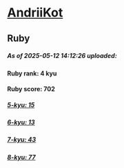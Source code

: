 # [AndriiKot](https://www.codewars.com/users/AndriiKot) 
## Ruby

##### As of 2025-05-12 14:12:26 uploaded:

#### Ruby rank: 4 kyu

#### Ruby score: 702

##### [5-kyu: 15](https://github.com/AndriiKot/Ruby__CodeWars/tree/main/kyu-5)

##### [6-kyu: 13](https://github.com/AndriiKot/Ruby__CodeWars/tree/main/kyu-6)

##### [7-kyu: 43](https://github.com/AndriiKot/Ruby__CodeWars/tree/main/kyu-7)

##### [8-kyu: 77](https://github.com/AndriiKot/Ruby__CodeWars/tree/main/kyu-8)

